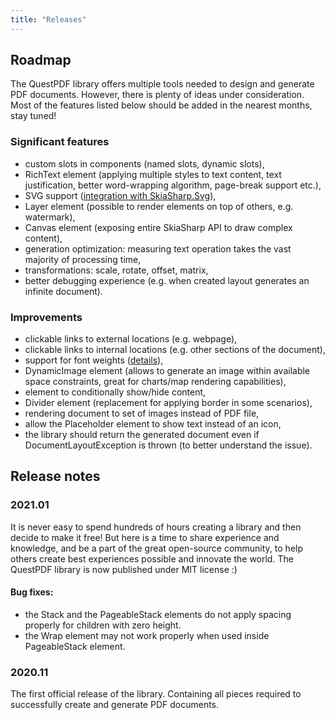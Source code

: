 ```yaml
---
title: "Releases"
---
```


## Roadmap

The QuestPDF library offers multiple tools needed to design and generate PDF documents. However, there is plenty of ideas under consideration. Most of the features listed below should be added in the nearest months, stay tuned!

### Significant features

- custom slots in components (named slots, dynamic slots),
- RichText element (applying multiple styles to text content, text justification, better word-wrapping algorithm, page-break support etc.),
- SVG support ([integration with SkiaSharp.Svg](https://www.nuget.org/packages/SkiaSharp.Svg/)),
- Layer element (possible to render elements on top of others, e.g. watermark),
- Canvas element (exposing entire SkiaSharp API to draw complex content),
- generation optimization: measuring text operation takes the vast majority of processing time,
- transformations: scale, rotate, offset, matrix,
- better debugging experience (e.g. when created layout generates an infinite document).

### Improvements

- clickable links to external locations (e.g. webpage),
- clickable links to internal locations (e.g. other sections of the document),
- support for font weights ([details](https://docs.microsoft.com/pl-pl/dotnet/api/skiasharp.skfontstyleweight?view=skiasharp-1.68.1)),
- DynamicImage element (allows to generate an image within available space constraints, great for charts/map rendering capabilities),
- element to conditionally show/hide content,
- Divider element (replacement for applying border in some scenarios),
- rendering document to set of images instead of PDF file,
- allow the Placeholder element to show text instead of an icon,
- the library should return the generated document even if DocumentLayoutException is thrown (to better understand the issue).


## Release notes

### 2021.01

It is never easy to spend hundreds of hours creating a library and then decide to make it free! But here is a time to share experience and knowledge, and be a part of the great open-source community, to help others create best experiences possible and innovate the world. The QuestPDF library is now published under MIT license :)

#### Bug fixes:
- the Stack and the PageableStack elements do not apply spacing properly for children with zero height.
- the Wrap element may not work properly when used inside PageableStack element.


### 2020.11

The first official release of the library. Containing all pieces required to successfully create and generate PDF documents. 
